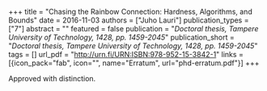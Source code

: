 +++
title = "Chasing the Rainbow Connection: Hardness, Algorithms, and Bounds"
date = 2016-11-03
authors = ["Juho Lauri"]
publication_types = ["7"]
abstract = ""
featured = false
publication = "*Doctoral thesis, Tampere University of Technology, 1428, pp. 1459-2045*"
publication_short = "*Doctoral thesis, Tampere University of Technology, 1428, pp. 1459-2045*"
tags = []
url_pdf = "http://urn.fi/URN:ISBN:978-952-15-3842-1"
links = [{icon_pack="fab", icon="", name="Erratum", url="phd-erratum.pdf"}]
+++

Approved with distinction.
